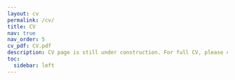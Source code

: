 ```yaml
---
layout: cv
permalink: /cv/
title: CV
nav: true
nav_order: 5
cv_pdf: CV.pdf
description: CV page is still under construction. For full CV, please click the PDF icon on the top right.
toc:
  sidebar: left
---
```

